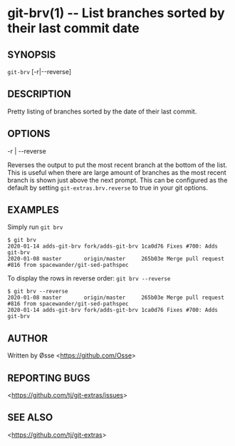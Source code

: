 git-brv(1) -- List branches sorted by their last commit date
========================================================

## SYNOPSIS

`git-brv` [-r|--reverse]

## DESCRIPTION

  Pretty listing of branches sorted by the date of their last commit.

## OPTIONS

  -r | --reverse

  Reverses the output to put the most recent branch at the bottom of the list. This is useful when there are large amount of branches as the most recent branch is shown just above the next prompt. This can be configured as the default by setting `git-extras.brv.reverse` to true in your git options.

## EXAMPLES

  Simply run `git brv`

    $ git brv
    2020-01-14 adds-git-brv fork/adds-git-brv 1ca0d76 Fixes #700: Adds git-brv
    2020-01-08 master       origin/master     265b03e Merge pull request #816 from spacewander/git-sed-pathspec

  To display the rows in reverse order: `git brv --reverse`

    $ git brv --reverse
    2020-01-08 master       origin/master     265b03e Merge pull request #816 from spacewander/git-sed-pathspec
    2020-01-14 adds-git-brv fork/adds-git-brv 1ca0d76 Fixes #700: Adds git-brv

## AUTHOR

Written by Øsse &lt;<https://github.com/Osse>&gt;

## REPORTING BUGS

&lt;<https://github.com/tj/git-extras/issues>&gt;

## SEE ALSO

&lt;<https://github.com/tj/git-extras>&gt;
